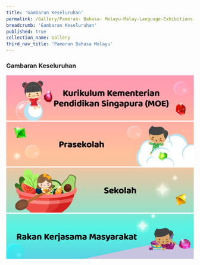 ```yaml
---
title: 'Gambaran Keseluruhan'
permalink: /Gallery/Pameran- Bahasa- Melayu-Malay-Language-Exhibitions-a/Gambaran-Keseluruhan/
breadcrumb: 'Gambaran Keseluruhan'
published: true
collection_name: Gallery
third_nav_title: 'Pameran Bahasa Melayu'
---
```

### Gambaran Keseluruhan
<a href="/gallery/pameran- bahasa- melayu-malay-language-exhibitions-b/moe-curriculum/">
  <img src="/images/ML-MOE-Curriculum.jpg"></a>
  <br/>
  <a href="/gallery/pameran-bahasa-melayu-malay-language-exhibitions-c/preschool/"><img src="/images/ML-Preschools.jpg"></a>
    <br/>
  <a href="/gallery/pameran- bahasa- melayu-malay-language-exhibitions-d/schools/"><img src="/images/ML-Schools.jpg"></a>
    <br/>
  <a href="/gallery/pameran- bahasa- melayu-malay-language-exhibitions-e/community-partners/"><img src="/images/ML-Community-Partners.jpg"></a><br/><br/>
